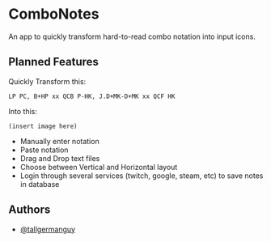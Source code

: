 
# ComboNotes

An app to quickly transform hard-to-read combo notation into input icons.




## Planned Features

Quickly Transform this:

    LP PC, B+HP xx QCB P-HK, J.D+MK-D+MK xx QCF HK
Into this:

    (insert image here)

- Manually enter notation
- Paste notation
- Drag and Drop text files
- Choose between Vertical and Horizontal layout 
- Login through several services (twitch, google, steam, etc) to save notes in database


## Authors

- [@tallgermanguy](https://www.github.com/TallGermanGuy)

